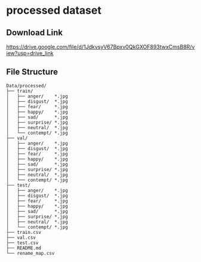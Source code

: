 # processed dataset

## Download Link
https://drive.google.com/file/d/1JdkvsyV67Bpxv0QkGXOF893twxCmsB8R/view?usp=drive_link

## File Structure

```
Data/processed/
├── train/
│   ├── anger/    *.jpg
│   ├── disgust/  *.jpg
│   ├── fear/     *.jpg
│   ├── happy/    *.jpg
│   ├── sad/      *.jpg
│   ├── surprise/ *.jpg
│   ├── neutral/  *.jpg
│   └── contempt/ *.jpg
├── val/
│   ├── anger/    *.jpg
│   ├── disgust/  *.jpg
│   ├── fear/     *.jpg
│   ├── happy/    *.jpg
│   ├── sad/      *.jpg
│   ├── surprise/ *.jpg
│   ├── neutral/  *.jpg
│   └── contempt/ *.jpg
├── test/
│   ├── anger/    *.jpg
│   ├── disgust/  *.jpg
│   ├── fear/     *.jpg
│   ├── happy/    *.jpg
│   ├── sad/      *.jpg
│   ├── surprise/ *.jpg
│   ├── neutral/  *.jpg
│   └── contempt/ *.jpg
├── train.csv
├── val.csv
├── test.csv
├── README.md
└── rename_map.csv
```